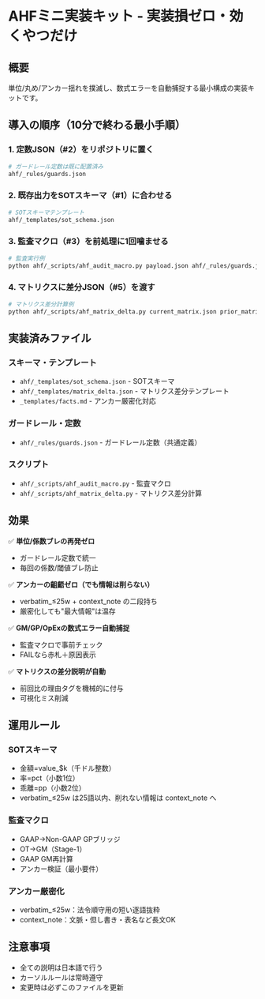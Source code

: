# AHFミニ実装キット - 実装損ゼロ・効くやつだけ

## 概要
単位/丸め/アンカー揺れを撲滅し、数式エラーを自動捕捉する最小構成の実装キットです。

## 導入の順序（10分で終わる最小手順）

### 1. 定数JSON（#2）をリポジトリに置く
```bash
# ガードレール定数は既に配置済み
ahf/_rules/guards.json
```

### 2. 既存出力をSOTスキーマ（#1）に合わせる
```bash
# SOTスキーマテンプレート
ahf/_templates/sot_schema.json
```

### 3. 監査マクロ（#3）を前処理に1回噛ませる
```bash
# 監査実行例
python ahf/_scripts/ahf_audit_macro.py payload.json ahf/_rules/guards.json
```

### 4. マトリクスに差分JSON（#5）を渡す
```bash
# マトリクス差分計算例
python ahf/_scripts/ahf_matrix_delta.py current_matrix.json prior_matrix.json
```

## 実装済みファイル

### スキーマ・テンプレート
- `ahf/_templates/sot_schema.json` - SOTスキーマ
- `ahf/_templates/matrix_delta.json` - マトリクス差分テンプレート
- `_templates/facts.md` - アンカー厳密化対応

### ガードレール・定数
- `ahf/_rules/guards.json` - ガードレール定数（共通定義）

### スクリプト
- `ahf/_scripts/ahf_audit_macro.py` - 監査マクロ
- `ahf/_scripts/ahf_matrix_delta.py` - マトリクス差分計算

## 効果

✅ **単位/係数ブレの再発ゼロ**
- ガードレール定数で統一
- 毎回の係数/閾値ブレ防止

✅ **アンカーの齟齬ゼロ（でも情報は削らない）**
- verbatim_≤25w + context_note の二段持ち
- 厳密化しても"最大情報"は温存

✅ **GM/GP/OpExの数式エラー自動捕捉**
- 監査マクロで事前チェック
- FAILなら赤札＋原因表示

✅ **マトリクスの差分説明が自動**
- 前回比の理由タグを機械的に付与
- 可視化ミス削減

## 運用ルール

### SOTスキーマ
- 金額=value_$k（千ドル整数）
- 率=pct（小数1位）
- 乖離=pp（小数2位）
- verbatim_≤25w は25語以内、削れない情報は context_note へ

### 監査マクロ
- GAAP→Non-GAAP GPブリッジ
- OT→GM（Stage-1）
- GAAP GM再計算
- アンカー検証（最小要件）

### アンカー厳密化
- verbatim_≤25w：法令順守用の短い逐語抜粋
- context_note：文脈・但し書き・表名など長文OK

## 注意事項
- 全ての説明は日本語で行う
- カーソルルールは常時遵守
- 変更時は必ずこのファイルを更新
